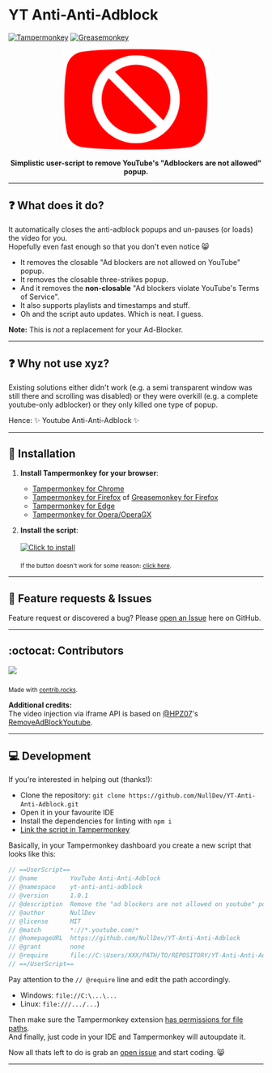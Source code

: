 # YT Anti-Anti-Adblock
[![Tampermonkey](https://img.shields.io/badge/Tampermonkey-Compatible-brightgreen.svg)](https://www.tampermonkey.net) [![Greasemonkey](https://img.shields.io/badge/Greasemonkey-Compatible-brightgreen.svg)](https://addons.mozilla.org/en-US/firefox/addon/greasemonkey/)

<p align="center"><a href="https://raw.githubusercontent.com/NullDev/YT-Anti-Anti-Adblock/master/yt-anti-anti-adblock.user.js"><img height="200" width="auto" src="/icon.png" /></a></p>
<p align="center"><b>Simplistic user-script to remove YouTube's "Adblockers are not allowed" popup.</b></p>
<hr>

## :question: What does it do?

It automatically closes the anti-adblock popups and un-pauses (or loads) the video for you. <br>
Hopefully even fast enough so that you don't even notice 😸

- It removes the closable "Ad blockers are not allowed on YouTube" popup.
- It removes the closable three-strikes popup.
- And it removes the **non-closable** "Ad blockers violate YouTube's Terms of Service".
- It also supports playlists and timestamps and stuff.
- Oh and the script auto updates. Which is neat. I guess.

**Note:** This is _not_ a replacement for your Ad-Blocker.

<hr>

## :question: Why not use xyz?

Existing solutions either didn't work (e.g. a semi transparent window was still there and scrolling was disabled) or they were overkill (e.g. a complete youtube-only adblocker) or they only killed one type of popup.

Hence: ✨ Youtube Anti-Anti-Adblock ✨

<hr>

## :satellite: Installation

1. **Install Tampermonkey for your browser**:
   - [Tampermonkey for Chrome](https://chrome.google.com/webstore/detail/tampermonkey/dhdgffkkebhmkfjojejmpbldmpobfkfo)
   - [Tampermonkey for Firefox](https://addons.mozilla.org/en-US/firefox/addon/tampermonkey/) of [Greasemonkey for Firefox](https://addons.mozilla.org/en-US/firefox/addon/greasemonkey/)
   - [Tampermonkey for Edge](https://microsoftedge.microsoft.com/addons/detail/tampermonkey/iikmkjmpaadaobahmlepeloendndfphd)
   - [Tampermonkey for Opera/OperaGX](https://addons.opera.com/en-gb/extensions/details/tampermonkey-beta/)

2. **Install the script**: <br><br>
[![Click to install](https://img.shields.io/badge/Click%20to%20install-37a779?style=for-the-badge)](https://github.com/NullDev/YT-Anti-Anti-Adblock/raw/master/yt-anti-anti-adblock.user.js)

    <sub>If the button doesn't work for some reason: [click here](https://raw.githubusercontent.com/NullDev/YT-Anti-Anti-Adblock/master/yt-anti-anti-adblock.user.js).</sub>

<hr>

## :diamond_shape_with_a_dot_inside: Feature requests & Issues

Feature request or discovered a bug? Please [open an Issue](https://github.com/NullDev/YT-Anti-Anti-Adblock/issues/new/choose) here on GitHub.

<hr>

## :octocat: Contributors

<a href="https://github.com/NullDev/YT-Anti-Anti-Adblock/graphs/contributors">
  <img src="https://contrib.rocks/image?repo=NullDev/YT-Anti-Anti-Adblock" />
</a>

<sub>Made with [contrib.rocks](https://contrib.rocks).</sub>

**Additional credits:** <br>
The video injection via iframe API is based on [@HPZ07](https://github.com/HPZ07)'s [RemoveAdBlockYoutube](https://github.com/HPZ07/RemoveAdBlockYoutube).

<hr>

## 💻 Development

If you're interested in helping out (thanks!): 
- Clone the repository: `git clone https://github.com/NullDev/YT-Anti-Anti-Adblock.git`
- Open it in your favourite IDE
- Install the dependencies for linting with `npm i`
- [Link the script in Tampermonkey](https://www.tampermonkey.net/faq.php?locale=en#Q402)

Basically, in your Tampermonkey dashboard you create a new script that looks like this: 

```js
// ==UserScript==
// @name         YouTube Anti-Anti-Adblock
// @namespace    yt-anti-anti-adblock
// @version      1.0.1
// @description  Remove the "ad blockers are not allowed on youtube" popup.
// @author       NullDev
// @license      MIT
// @match        *://*.youtube.com/*
// @homepageURL  https://github.com/NullDev/YT-Anti-Anti-Adblock
// @grant        none
// @require      file://C:\Users/XXX/PATH/TO/REPOSITORY/YT-Anti-Anti-Adblock/yt-anti-anti-adblock.user.js
// ==/UserScript==
```

Pay attention to the `// @require` line and edit the path accordingly.
- Windows: `file://C:\...\...` 
- Linux: `file:///.../...`)

Then make sure the Tampermonkey extension [has permissions for file paths](https://www.tampermonkey.net/faq.php?locale=en#Q204). <br>
And finally, just code in your IDE and Tampermonkey will autoupdate it. 

Now all thats left to do is grab an [open issue](https://github.com/NullDev/YT-Anti-Anti-Adblock/issues) and start coding. 😸

<hr>
